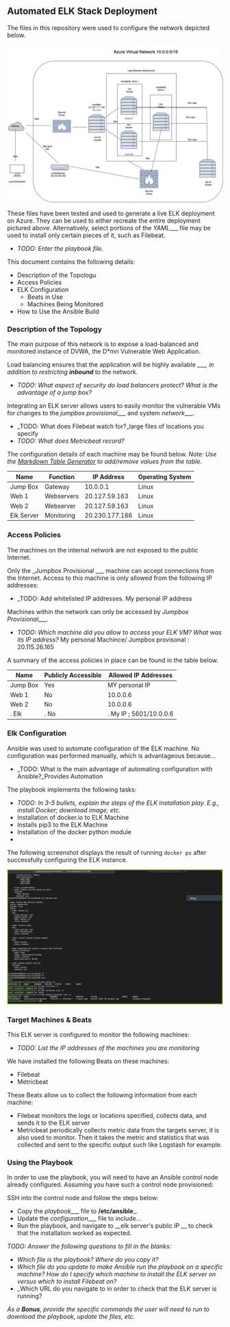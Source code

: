 ## Automated ELK Stack Deployment

The files in this repository were used to configure the network depicted below.

![](Diagrams/Elk_Server.png)

These files have been tested and used to generate a live ELK deployment on Azure. They can be used to either recreate the entire deployment pictured above. Alternatively, select portions of the _YAML____ file may be used to install only certain pieces of it, such as Filebeat.

  - _TODO: Enter the playbook file._

This document contains the following details:
- Description of the Topologu
- Access Policies
- ELK Configuration
  - Beats in Use
  - Machines Being Monitored
- How to Use the Ansible Build


### Description of the Topology

The main purpose of this network is to expose a load-balanced and monitored instance of DVWA, the D*mn Vulnerable Web Application.

Load balancing ensures that the application will be highly available ____, in addition to restricting __inbound___ to the network.
- _TODO: What aspect of security do load balancers protect? What is the advantage of a jump box?_

Integrating an ELK server allows users to easily monitor the vulnerable VMs for changes to the _jumpbox provisional____ and system _network____.
- _TODO: What does Filebeat watch for?_large files of locations you specify 
- _TODO: What does Metricbeat record?_

The configuration details of each machine may be found below.
_Note: Use the [Markdown Table Generator](http://www.tablesgenerator.com/markdown_tables) to add/remove values from the table_.

| Name     | Function | IP Address | Operating System |
|----------|----------|------------|------------------|
| Jump Box | Gateway  | 10.0.0.1   | Linux            |
| Web 1   | Webservers| 20.127.59.163|  Linux                |
| Web 2    | Webserver| 20.127.59.163|    Linux              |
| Elk Server| Monitoring|20.230.177.186|    Linux              |

### Access Policies

The machines on the internal network are not exposed to the public Internet. 

Only the _Jumpbox Provisional ___ machine can accept connections from the Internet. Access to this machine is only allowed from the following IP addresses:
- _TODO: Add whitelisted IP addresses.  My personal IP address

Machines within the network can only be accessed by _Jumpbox Provisional____.
- _TODO: Which machine did you allow to access your ELK VM? What was its IP address?_ My personal Machince/ Jumpbox provisonal : 20.115.26.165

A summary of the access policies in place can be found in the table below.

| Name     | Publicly Accessible | Allowed IP Addresses |
|----------|---------------------|----------------------|
| Jump Box | Yes             | MY personal IP  |
|  Web 1        |     No                |         10.0.0.6           |
|   Web 2       |     No                |         10.0.0.6            |
|.  Elk    |.        No                 |.        My IP ; 5601/10.0.0.6 |

### Elk Configuration

Ansible was used to automate configuration of the ELK machine. No configuration was performed manually, which is advantageous because...
- _TODO: What is the main advantage of automating configuration with Ansible?_Provides Automation 

The playbook implements the following tasks:
- _TODO: In 3-5 bullets, explain the steps of the ELK installation play. E.g., install Docker; download image; etc._
- Installation of docker.io to ELK Machine
- Installs pip3 to the ELK Machine
- Installation of the docker python module
- 
The following screenshot displays the result of running `docker ps` after successfully configuring the ELK instance.

![](Diagrams/Docker_PS.png)

### Target Machines & Beats
This ELK server is configured to monitor the following machines:
- _TODO: List the IP addresses of the machines you are monitoring_

We have installed the following Beats on these machines:
- Filebeat
- Metricbeat

These Beats allow us to collect the following information from each machine:
- Filebeat monitors the logs or locations specified, collects data, and sends it to the ELK server 
- Metricbeat periodically collects metric data from the targets server, it is also used to monitor. Then it takes the metric and statistics that was collected and sent to the specific output such like Logstash for example.

### Using the Playbook
In order to use the playbook, you will need to have an Ansible control node already configured. Assuming you have such a control node provisioned: 

SSH into the control node and follow the steps below:
- Copy the _playbook____ file to __/etc/ansible___.
- Update the _configuration____ file to include...
- Run the playbook, and navigate to __elk server's public IP __ to check that the installation worked as expected.

_TODO: Answer the following questions to fill in the blanks:_
- _Which file is the playbook? Where do you copy it?_
- _Which file do you update to make Ansible run the playbook on a specific machine? How do I specify which machine to install the ELK server on versus which to install Filebeat on?_
- _Which URL do you navigate to in order to check that the ELK server is running?

_As a **Bonus**, provide the specific commands the user will need to run to download the playbook, update the files, etc._
